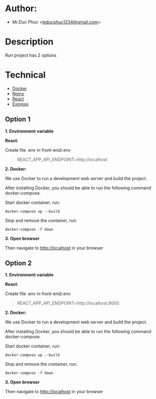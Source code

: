 # Author:

* Mr.Duc Phuc <<leducphuc1234@gmail.com>>

# Description
Run project has 2 options

# Technical
* [Docker][]
* [Nginx][]
* [React][]
* [Express][]

## Option 1

**1. Environment variable**

**React**:

Create file .env in front-end/.env

> REACT_APP_API_ENDPOINT=http://localhost

**2. Docker:** 

We use Docker to run a development web server and build the project.

After installing Docker, you should be able to run the following command docker-compose.

Start docker container, run:

    docker-compose up --build

Stop and remove the container, run:

    docker-compose -f down

**3. Open browser**

Then navigate to [http://localhost](http://localhost) in your browser

## Option 2

**1. Environment variable**

**React**:

Create file .env in front-end/.env

> REACT_APP_API_ENDPOINT=http://localhost:8000

**2. Docker:** 

We use Docker to run a development web server and build the project.

After installing Docker, you should be able to run the following command docker-compose.

Start docker container, run:

    docker-compose up --build

Stop and remove the container, run:

    docker-compose -f down

**3. Open browser**

Then navigate to [http://localhost](http://localhost) in your browser

[Docker]: https://www.docker.com
[React]: https://reactjs.org
[Nginx]: https://nginx.org/en
[Express]: https://expressjs.com
